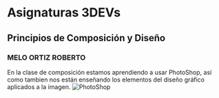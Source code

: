 # Asignaturas 3DEVs
## Principios de Composición y Diseño
### MELO ORTIZ ROBERTO

En la clase de composición estamos aprendiendo a usar PhotoShop, así como tambien nos están enseñando los elementos del diseño gráfico aplicados a la imagen.
![PhotoShop](https://crehana-blog.imgix.net/media/filer_public/5d/6c/5d6cadb9-f8d6-40f9-86af-6a24cd5af117/que-se-puede-hacer-con-photoshop-4.jpg?auto=format&q=50)